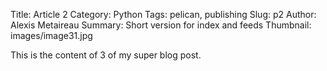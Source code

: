 Title: Article 2
Category: Python
Tags: pelican, publishing
Slug: p2
Author: Alexis Metaireau
Summary: Short version for index and feeds
Thumbnail: images/image31.jpg

This is the content of 3 of  my super blog post.
